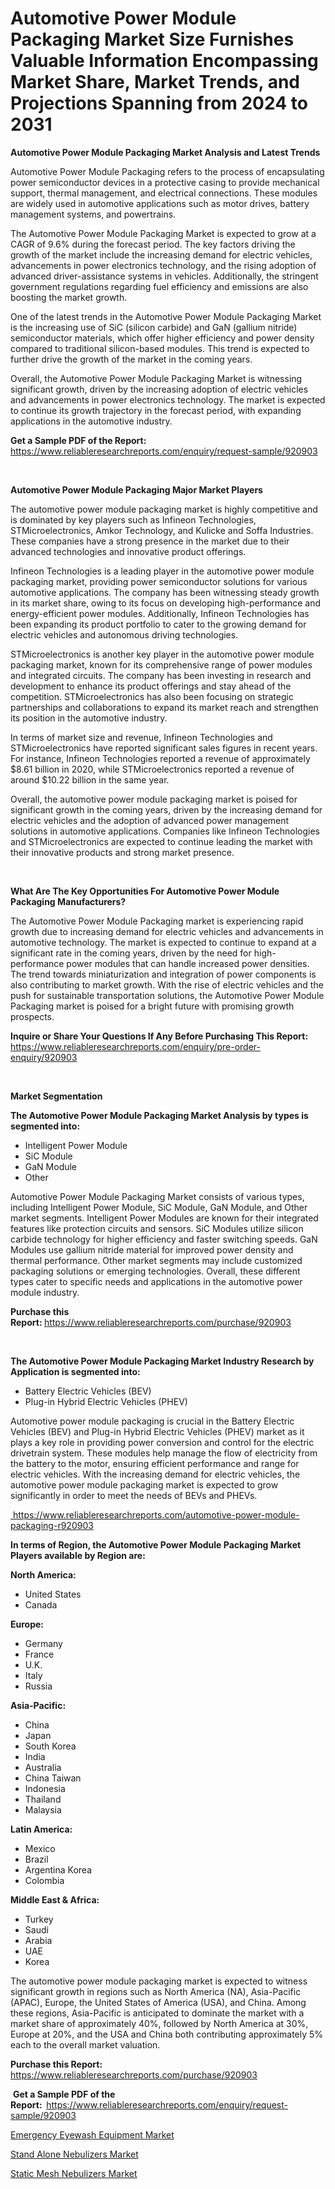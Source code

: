 <p><h1>Automotive Power Module Packaging Market Size Furnishes Valuable Information Encompassing Market Share, Market Trends, and Projections Spanning from 2024 to 2031</h1></p><p><strong>Automotive Power Module Packaging Market Analysis and Latest Trends</strong></p>
<p><p>Automotive Power Module Packaging refers to the process of encapsulating power semiconductor devices in a protective casing to provide mechanical support, thermal management, and electrical connections. These modules are widely used in automotive applications such as motor drives, battery management systems, and powertrains.</p><p>The Automotive Power Module Packaging Market is expected to grow at a CAGR of 9.6% during the forecast period. The key factors driving the growth of the market include the increasing demand for electric vehicles, advancements in power electronics technology, and the rising adoption of advanced driver-assistance systems in vehicles. Additionally, the stringent government regulations regarding fuel efficiency and emissions are also boosting the market growth.</p><p>One of the latest trends in the Automotive Power Module Packaging Market is the increasing use of SiC (silicon carbide) and GaN (gallium nitride) semiconductor materials, which offer higher efficiency and power density compared to traditional silicon-based modules. This trend is expected to further drive the growth of the market in the coming years.</p><p>Overall, the Automotive Power Module Packaging Market is witnessing significant growth, driven by the increasing adoption of electric vehicles and advancements in power electronics technology. The market is expected to continue its growth trajectory in the forecast period, with expanding applications in the automotive industry.</p></p>
<p><strong>Get a Sample PDF of the Report:&nbsp;</strong> <a href="https://www.reliableresearchreports.com/enquiry/request-sample/920903">https://www.reliableresearchreports.com/enquiry/request-sample/920903</a></p>
<p>&nbsp;</p>
<p><strong>Automotive Power Module Packaging Major Market Players</strong></p>
<p><p>The automotive power module packaging market is highly competitive and is dominated by key players such as Infineon Technologies, STMicroelectronics, Amkor Technology, and Kulicke and Soffa Industries. These companies have a strong presence in the market due to their advanced technologies and innovative product offerings.</p><p>Infineon Technologies is a leading player in the automotive power module packaging market, providing power semiconductor solutions for various automotive applications. The company has been witnessing steady growth in its market share, owing to its focus on developing high-performance and energy-efficient power modules. Additionally, Infineon Technologies has been expanding its product portfolio to cater to the growing demand for electric vehicles and autonomous driving technologies.</p><p>STMicroelectronics is another key player in the automotive power module packaging market, known for its comprehensive range of power modules and integrated circuits. The company has been investing in research and development to enhance its product offerings and stay ahead of the competition. STMicroelectronics has also been focusing on strategic partnerships and collaborations to expand its market reach and strengthen its position in the automotive industry.</p><p>In terms of market size and revenue, Infineon Technologies and STMicroelectronics have reported significant sales figures in recent years. For instance, Infineon Technologies reported a revenue of approximately $8.61 billion in 2020, while STMicroelectronics reported a revenue of around $10.22 billion in the same year.</p><p>Overall, the automotive power module packaging market is poised for significant growth in the coming years, driven by the increasing demand for electric vehicles and the adoption of advanced power management solutions in automotive applications. Companies like Infineon Technologies and STMicroelectronics are expected to continue leading the market with their innovative products and strong market presence.</p></p>
<p>&nbsp;</p>
<p><strong>What Are The Key Opportunities For Automotive Power Module Packaging Manufacturers?</strong></p>
<p><p>The Automotive Power Module Packaging market is experiencing rapid growth due to increasing demand for electric vehicles and advancements in automotive technology. The market is expected to continue to expand at a significant rate in the coming years, driven by the need for high-performance power modules that can handle increased power densities. The trend towards miniaturization and integration of power components is also contributing to market growth. With the rise of electric vehicles and the push for sustainable transportation solutions, the Automotive Power Module Packaging market is poised for a bright future with promising growth prospects.</p></p>
<p><strong>Inquire or Share Your Questions If Any Before Purchasing This Report:</strong> <a href="https://www.reliableresearchreports.com/enquiry/pre-order-enquiry/920903">https://www.reliableresearchreports.com/enquiry/pre-order-enquiry/920903</a></p>
<p>&nbsp;</p>
<p><strong>Market Segmentation</strong></p>
<p><strong>The Automotive Power Module Packaging Market Analysis by types is segmented into:</strong></p>
<p><ul><li>Intelligent Power Module</li><li>SiC Module</li><li>GaN Module</li><li>Other</li></ul></p>
<p><p>Automotive Power Module Packaging Market consists of various types, including Intelligent Power Module, SiC Module, GaN Module, and Other market segments. Intelligent Power Modules are known for their integrated features like protection circuits and sensors. SiC Modules utilize silicon carbide technology for higher efficiency and faster switching speeds. GaN Modules use gallium nitride material for improved power density and thermal performance. Other market segments may include customized packaging solutions or emerging technologies. Overall, these different types cater to specific needs and applications in the automotive power module industry.</p></p>
<p><strong>Purchase this Report:&nbsp;</strong><a href="https://www.reliableresearchreports.com/purchase/920903">https://www.reliableresearchreports.com/purchase/920903</a></p>
<p>&nbsp;</p>
<p><strong>The Automotive Power Module Packaging Market Industry Research by Application is segmented into:</strong></p>
<p><ul><li>Battery Electric Vehicles (BEV)</li><li>Plug-in Hybrid Electric Vehicles (PHEV)</li></ul></p>
<p><p>Automotive power module packaging is crucial in the Battery Electric Vehicles (BEV) and Plug-in Hybrid Electric Vehicles (PHEV) market as it plays a key role in providing power conversion and control for the electric drivetrain system. These modules help manage the flow of electricity from the battery to the motor, ensuring efficient performance and range for electric vehicles. With the increasing demand for electric vehicles, the automotive power module packaging market is expected to grow significantly in order to meet the needs of BEVs and PHEVs.</p></p>
<p><a href="https://www.reliableresearchreports.com/automotive-power-module-packaging-r920903">&nbsp;https://www.reliableresearchreports.com/automotive-power-module-packaging-r920903</a></p>
<p><strong>In terms of Region, the Automotive Power Module Packaging Market Players available by Region are:</strong></p>
<p>
    <p> <strong> North America: </strong>
        <ul>
            <li>United States</li>
            <li>Canada</li>
        </ul>
        </p> 
    <p> <strong> Europe: </strong>
        <ul>
            <li>Germany</li>
            <li>France</li>
            <li>U.K.</li>
            <li>Italy</li>
            <li>Russia</li>
        </ul>
        </p> 
    <p> <strong> Asia-Pacific: </strong>
        <ul>
            <li>China</li>
            <li>Japan</li>
            <li>South Korea</li>
            <li>India</li>
            <li>Australia</li>
            <li>China Taiwan</li>
            <li>Indonesia</li>
            <li>Thailand</li>
            <li>Malaysia</li>
        </ul>
        </p> 
    <p> <strong> Latin America: </strong>
        <ul>
            <li>Mexico</li>
            <li>Brazil</li>
            <li>Argentina Korea</li>
            <li>Colombia</li>
        </ul>
        </p> 
    <p> <strong> Middle East & Africa: </strong>
        <ul>
            <li>Turkey</li>
            <li>Saudi</li>
            <li>Arabia</li>
            <li>UAE</li>
            <li>Korea</li>
        </ul>
    </p>
    </p>
<p><p>The automotive power module packaging market is expected to witness significant growth in regions such as North America (NA), Asia-Pacific (APAC), Europe, the United States of America (USA), and China. Among these regions, Asia-Pacific is anticipated to dominate the market with a market share of approximately 40%, followed by North America at 30%, Europe at 20%, and the USA and China both contributing approximately 5% each to the overall market valuation.</p></p>
<p><strong>Purchase this Report: </strong><a href="https://www.reliableresearchreports.com/purchase/920903">https://www.reliableresearchreports.com/purchase/920903</a></p>
<p>&nbsp;<strong>Get a Sample PDF of the Report:&nbsp;&nbsp;</strong><a href="https://www.reliableresearchreports.com/enquiry/request-sample/920903">https://www.reliableresearchreports.com/enquiry/request-sample/920903</a></p>
<p><strong></strong></p>
<p><p><a href="https://view.publitas.com/reportprime-1/emergency-eyewash-equipment-industry-analysis-report-its-market-size-growing-with-a-cagr-of-4-6-by-applications-types-and-region-forecasted-for-period-from-2024-to-2031/">Emergency Eyewash Equipment Market</a></p><p><a href="https://github.com/yazulaeha/Market-Research-Report-List-1/blob/main/stand-alone-nebulizers-market.md">Stand Alone Nebulizers Market</a></p><p><a href="https://github.com/fkhcgcyl33/Market-Research-Report-List-1/blob/main/static-mesh-nebulizers-market.md">Static Mesh Nebulizers Market</a></p></p>
